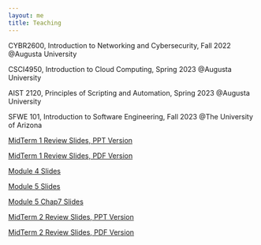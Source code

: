 ```yaml
---
layout: me
title: Teaching
---
```


  CYBR2600, Introduction to Networking and Cybersecurity, Fall 2022 @Augusta University  

  CSCI4950, Introduction to Cloud Computing, Spring 2023 @Augusta University

  AIST 2120, Principles of Scripting and Automation, Spring 2023 @Augusta University

  SFWE 101, Introduction to Software Engineering, Fall 2023 @The University of Arizona
  
  [MidTerm 1 Review Slides, PPT Version](https://github.com/sen-he/sen-he.github.io/blob/master/teaching/Midterm1_Review.pptx)
  
  [MidTerm 1 Review Slides, PDF Version](https://github.com/sen-he/sen-he.github.io/blob/master/teaching/Midterm1_Review.pdf)

  [Module 4 Slides](https://github.com/sen-he/sen-he.github.io/blob/master/teaching/Module%204%20-%20Software%20Implementation%20In%20Class%20Activities.pptx)

  [Module 5 Slides](https://github.com/sen-he/sen-he.github.io/blob/master/teaching/Module%205%20-%20Basic%20Python%20Execution%20Control%20Constructs%20In%20Class%20Activities.pptx)

  [Module 5 Chap7 Slides](https://github.com/sen-he/sen-he.github.io/blob/master/teaching/Module%205%20-%20Chapter%207.pptx)

  [MidTerm 2 Review Slides, PPT Version](https://github.com/sen-he/sen-he.github.io/blob/master/teaching/Midterm2_Review.pptx)
  
  [MidTerm 2 Review Slides, PDF Version](https://github.com/sen-he/sen-he.github.io/blob/master/teaching/Midterm2_Review.pdf)

